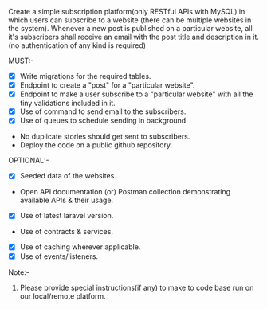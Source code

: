 Create a simple subscription platform(only RESTful APIs with MySQL) in which users can subscribe to a website
(there can be multiple websites in the system). Whenever a new post is published on a particular website, all it's
subscribers shall receive an email with the post title and description in it. (no authentication of any kind is
required)


MUST:-

- [x] Write migrations for the required tables.
- [x] Endpoint to create a "post" for a "particular website".
- [x] Endpoint to make a user subscribe to a "particular website" with all the tiny validations included in it.
- [x] Use of command to send email to the subscribers.
- [x] Use of queues to schedule sending in background.
- No duplicate stories should get sent to subscribers.
- Deploy the code on a public github repository.

OPTIONAL:-

- [x] Seeded data of the websites.
- Open API documentation (or) Postman collection demonstrating available APIs & their usage.
- [x] Use of latest laravel version.
- Use of contracts & services.
- [x] Use of caching wherever applicable.
- [x] Use of events/listeners.

Note:-

1. Please provide special instructions(if any) to make to code base run on our local/remote platform.

